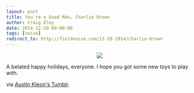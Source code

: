 ```yaml
---  
layout: post 
title: You're a Good Man, Charlie Brown
author: Craig Eley 
date: 2014-12-29 09:00:00	
tags: [noise]
redirect_to: http://fieldnoise.com/12-29-2014/charlie-brown
---
```


<center>
<img src="http://d.pr/i/1djxn+" />
</center>

A belated happy holidays, everyone. I hope you got some new toys to play with.

via [Austin Kleon's Tumblr](http://tumblr.austinkleon.com/post/106412335726).